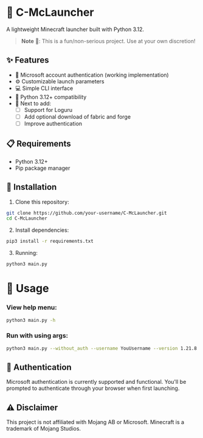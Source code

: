 # 🚀 C-McLauncher

A lightweight Minecraft launcher built with Python 3.12.

> **Note** 🎯: This is a fun/non-serious project. Use at your own discretion!

## ✨ Features
- 🔐 Microsoft account authentication (working implementation)
- ⚙️ Customizable launch parameters
- 💻 Simple CLI interface
- 🐍 Python 3.12+ compatibility
- 📣 Next to add:
    - [ ] Support for Loguru
    - [ ] Add optional download of fabric and forge
    - [ ] Improve authentication

## 📋 Requirements
- Python 3.12+
- Pip package manager

## 🔧 Installation
1. Clone this repository:
```bash
git clone https://github.com/your-username/C-McLauncher.git
cd C-McLauncher
```
2. Install dependencies:
```bash
pip3 install -r requirements.txt
```
3. Running:
```bash
python3 main.py
```

# 🚀 Usage
### View help menu:
```bash
python3 main.py -h
```

### Run with using args:
```bash
python3 main.py --without_auth --username YouUsername --version 1.21.8
```

## 🔑 Authentication
Microsoft authentication is currently supported and functional. You'll be prompted to authenticate through your browser when first launching.

## ⚠️ Disclaimer
This project is not affiliated with Mojang AB or Microsoft. Minecraft is a trademark of Mojang Studios.